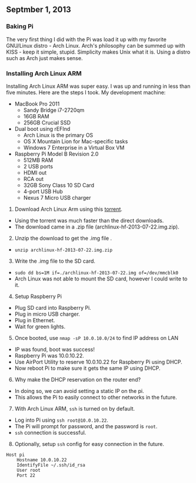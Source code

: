 ## Septmber 1, 2013

### Baking Pi

The very first thing I did with the Pi was load it up with my favorite GNU/Linux
distro - Arch Linux. Arch's philosophy can be summed up with KISS - keep it
simple, stupid. Simplicity makes Unix what it is. Using a distro such as Arch
just makes sense.

### Installing Arch Linux ARM

Installing Arch Linux ARM was super easy. I was up and running in less than five
minutes. Here are the steps I took. My development machine:

- MacBook Pro 2011 
  - Sandy Bridge i7-2720qm
  - 16GB RAM
  - 256GB Crucial SSD
- Dual boot using rEFInd 
  - Arch Linux is the primary OS
  - OS X Mountain Lion for Mac-specific tasks
  - Windows 7 Enterprise in a Virtual Box VM
- Raspberry Pi Model B Revision 2.0
  - 512MB RAM
  - 2 USB ports
  - HDMI out
  - RCA out
  - 32GB Sony Class 10 SD Card
  - 4-port USB Hub
  - Nexus 7 Micro USB charger

1. Download Arch Linux Arm using this [torrent](http://downloads.raspberrypi.org/images/archlinuxarm/archlinux-hf-2013-07-22/archlinux-hf-2013-07-22.img.zip.torrent).
  * Using the torrent was much faster than the direct downloads.
  * The download came in a .zip file (archlinux-hf-2013-07-22.img.zip). 
2. Unzip the download to get the .img file .
  * `unzip archlinux-hf-2013-07-22.img.zip`
3. Write the .img file to the SD card. 
  * `sudo dd bs=1M if=./archlinux-hf-2013-07-22.img of=/dev/mmcblk0`
  * Arch Linux was not able to mount the SD card, however I could write to it.
4. Setup Raspberry Pi
  * Plug SD card into Raspberry Pi.
  * Plug in micro USB charger.
  * Plug in Ethernet.
  * Wait for green lights. 
5. Once booted, use `nmap -sP 10.0.10.0/24` to find IP address on LAN
  * IP was found, boot was success!
  * Raspberry Pi was 10.0.10.22.
  * Use AirPort Utility to reserve 10.0.10.22 for Raspberry Pi using DHCP.
  * Now reboot Pi to make sure it gets the same IP using DHCP.
6. Why make the DHCP reservation on the router end?
  * In doing so, we can avoid setting a static IP on the pi.
  * This allows the Pi to easily connect to other networks in the future.
7. With Arch Linux ARM, `ssh` is turned on by default.
  * Log into Pi using `ssh root@10.0.10.22`.
  * The Pi will prompt for password, and the password is `root`.
  * `ssh` connection is successful.
8. Optionally, setup `ssh` config for easy connection in the future.

```viml
Host pi
    Hostname 10.0.10.22
    IdentifyFile ~/.ssh/id_rsa
    User root
    Port 22
```

